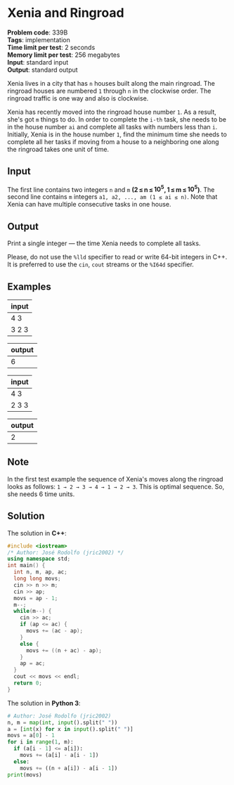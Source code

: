 # Xenia and Ringroad
**Problem code**: 339B  
**Tags**: implementation  
**Time limit per test**: 2 seconds  
**Memory limit per test**: 256 megabytes  
**Input**: standard input  
**Output**: standard output  

Xenia lives in a city that has `n` houses built along the main ringroad. The ringroad houses are numbered `1` through `n` in the clockwise order. The ringroad traffic is one way and also is clockwise.

Xenia has recently moved into the ringroad house number `1`. As a result, she's got `m` things to do. In order to complete the `i-th` task, she needs to be in the house number `ai` and complete all tasks with numbers less than `i`. Initially, Xenia is in the house number `1`, find the minimum time she needs to complete all her tasks if moving from a house to a neighboring one along the ringroad takes one unit of time.

## Input
The first line contains two integers `n` and `m` **(2 ≤ n ≤ $10^{5}$, 1 ≤ m ≤ $10^{5}$)**. The second line contains `m` integers `a1, a2, ..., am (1 ≤ ai ≤ n)`. Note that Xenia can have multiple consecutive tasks in one house.

## Output
Print a single integer — the time Xenia needs to complete all tasks.

Please, do not use the `%lld` specifier to read or write 64-bit integers in С++. It is preferred to use the `cin`, `cout` streams or the `%I64d` specifier.

## Examples
| input |
| :--- |
| 4 3 |
| 3 2 3 |

| output |
| :--- |
| 6 |

| input |
| :--- |
| 4 3 |
| 2 3 3 |

| output |
| :--- |
| 2 |

## Note
In the first test example the sequence of Xenia's moves along the ringroad looks as follows: `1 → 2 → 3 → 4 → 1 → 2 → 3`. This is optimal sequence. So, she needs 6 time units.

## Solution
The solution in **C++**:
```cpp
#include <iostream>
/* Author: José Rodolfo (jric2002) */
using namespace std;
int main() {
  int n, m, ap, ac;
  long long movs;
  cin >> n >> m;
  cin >> ap;
  movs = ap - 1;
  m--;
  while(m--) {
    cin >> ac;
    if (ap <= ac) {
      movs += (ac - ap);
    }
    else {
      movs += ((n + ac) - ap);
    }
    ap = ac;
  }
  cout << movs << endl;
  return 0;
}
```

The solution in **Python 3**:
```python
# Author: José Rodolfo (jric2002)
n, m = map(int, input().split(" "))
a = [int(x) for x in input().split(" ")]
movs = a[0] - 1
for i in range(1, m):
  if (a[i - 1] <= a[i]):
    movs += (a[i] - a[i - 1])
  else:
    movs += ((n + a[i]) - a[i - 1])
print(movs)
```